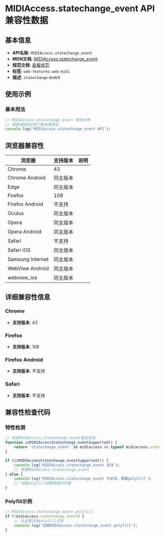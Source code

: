 # MIDIAccess.statechange_event API 兼容性数据

## 基本信息

- **API名称**: `MIDIAccess.statechange_event`
- **MDN文档**: [MIDIAccess.statechange_event](https://developer.mozilla.org/docs/Web/API/MIDIAccess/statechange_event)
- **规范文档**: [查看规范](https://webaudio.github.io/web-midi-api/#dom-midiaccess-onstatechange)
- **标签**: `web-features:web-midi`
- **描述**: `statechange` event

## 使用示例

### 基本用法

```javascript
// MIDIAccess.statechange_event 使用示例
// 请查阅MDN文档了解具体用法
console.log('MIDIAccess.statechange_event API');
```

## 浏览器兼容性

| 浏览器 | 支持版本 | 说明 |
|--------|----------|------|
| Chrome | 43 |  |
| Chrome Android | 同主版本 |  |
| Edge | 同主版本 |  |
| Firefox | 108 |  |
| Firefox Android | 不支持 |  |
| Oculus | 同主版本 |  |
| Opera | 同主版本 |  |
| Opera Android | 同主版本 |  |
| Safari | 不支持 |  |
| Safari iOS | 同主版本 |  |
| Samsung Internet | 同主版本 |  |
| WebView Android | 同主版本 |  |
| webview_ios | 同主版本 |  |

## 详细兼容性信息

### Chrome

- **支持版本**: 43

### Firefox

- **支持版本**: 108

### Firefox Android

- **支持版本**: 不支持

### Safari

- **支持版本**: 不支持

## 兼容性检查代码

### 特性检测

```javascript
// 检查MIDIAccess.statechange_event是否支持
function isMIDIAccessStatechange_eventSupported() {
    return 'statechange_event' in midiaccess && typeof midiaccess.statechange_event === 'function';
}

if (isMIDIAccessStatechange_eventSupported()) {
    console.log('MIDIAccess.statechange_event 支持');
    // 使用MIDIAccess.statechange_event
} else {
    console.log('MIDIAccess.statechange_event 不支持，需要polyfill');
    // 加载polyfill或使用替代方案
}
```

### Polyfill示例

```javascript
// MIDIAccess.statechange_event polyfill
if (!midiaccess.statechange_event) {
    // 在这里添加polyfill实现
    console.log('加载MIDIAccess.statechange_event polyfill');
}
```

